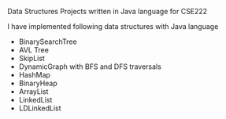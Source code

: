 Data Structures Projects written in Java language for CSE222 

I have implemented following data structures with Java language
- BinarySearchTree
- AVL Tree
- SkipList
- DynamicGraph with BFS and DFS traversals
- HashMap
- BinaryHeap
- ArrayList
- LinkedList
- LDLinkedList
